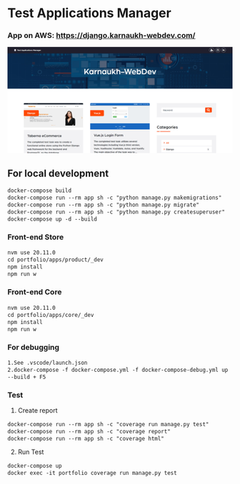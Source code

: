 # Test Applications Manager

### App on AWS: <https://django.karnaukh-webdev.com/>

![TAM screenshot](https://github.com/SerhiiKarnaukh/test-applications-manager/blob/main/tam.jpg)

## For local development

```
docker-compose build
docker-compose run --rm app sh -c "python manage.py makemigrations"
docker-compose run --rm app sh -c "python manage.py migrate"
docker-compose run --rm app sh -c "python manage.py createsuperuser"
docker-compose up -d --build
```

### Front-end Store

```
nvm use 20.11.0
cd portfolio/apps/product/_dev
npm install
npm run w
```

### Front-end Core

```
nvm use 20.11.0
cd portfolio/apps/core/_dev
npm install
npm run w
```

### For debugging

```
1.See .vscode/launch.json
2.docker-compose -f docker-compose.yml -f docker-compose-debug.yml up --build + F5
```

### Test

1. Create report

```
docker-compose run --rm app sh -c "coverage run manage.py test"
docker-compose run --rm app sh -c "coverage report"
docker-compose run --rm app sh -c "coverage html"
```

2. Run Test

```
docker-compose up
docker exec -it portfolio coverage run manage.py test
```
